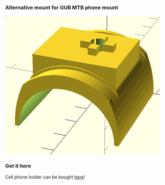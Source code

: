 ### Alternative mount for GUB MTB phone mount

![mount](https://raw.githubusercontent.com/anderskvist/3D_GUB_MTB_mount/master/mount.png)

### Get it here
Cell phone holder can be bought [here](https://www.aliexpress.com/wholesale?SearchText=GUB+PRO2)!
